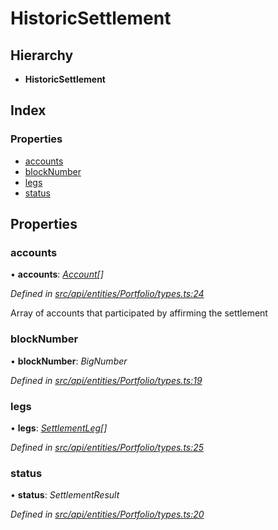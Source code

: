# HistoricSettlement

## Hierarchy

* **HistoricSettlement**

## Index

### Properties

* [accounts](historicsettlement.md#accounts)
* [blockNumber](historicsettlement.md#blocknumber)
* [legs](historicsettlement.md#legs)
* [status](historicsettlement.md#status)

## Properties

### accounts

• **accounts**: [_Account_](../classes/account.md)_\[\]_

_Defined in_ [_src/api/entities/Portfolio/types.ts:24_](https://github.com/PolymathNetwork/polymesh-sdk/blob/56921667/src/api/entities/Portfolio/types.ts#L24)

Array of accounts that participated by affirming the settlement

### blockNumber

• **blockNumber**: _BigNumber_

_Defined in_ [_src/api/entities/Portfolio/types.ts:19_](https://github.com/PolymathNetwork/polymesh-sdk/blob/56921667/src/api/entities/Portfolio/types.ts#L19)

### legs

• **legs**: [_SettlementLeg_](settlementleg.md)_\[\]_

_Defined in_ [_src/api/entities/Portfolio/types.ts:25_](https://github.com/PolymathNetwork/polymesh-sdk/blob/56921667/src/api/entities/Portfolio/types.ts#L25)

### status

• **status**: _SettlementResult_

_Defined in_ [_src/api/entities/Portfolio/types.ts:20_](https://github.com/PolymathNetwork/polymesh-sdk/blob/56921667/src/api/entities/Portfolio/types.ts#L20)

